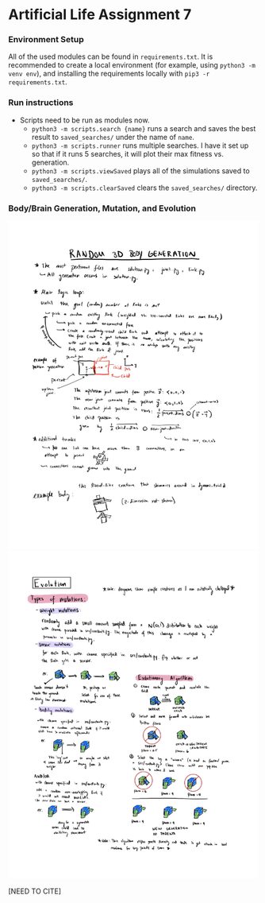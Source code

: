 # Artificial Life Assignment 7

### Environment Setup

All of the used modules can be found in `requirements.txt`. It is recommended to create a local environment (for example, using `python3 -m venv env`),
and installing the requirements locally with `pip3 -r requirements.txt`.

### Run instructions
  - Scripts need to be run as modules now.
    - `python3 -m scripts.search {name}` runs a search and saves the best result to `saved_searches/` under the name of `name`.
    - `python3 -m scripts.runner` runs multiple searches. I have it set up so that if it runs 5 searches, it will plot their max fitness vs. generation.
    - `python3 -m scripts.viewSaved` plays all of the simulations saved to `saved_searches/`.
    - `python3 -m scripts.clearSaved` clears the `saved_searches/` directory.
    
 ### Body/Brain Generation, Mutation, and Evolution
 ![body generation diagram](body-generation-diagram.jpg)
 ![evolution diagram](evolution-mutation-diagram.jpg)
 
 
 [NEED TO CITE]
